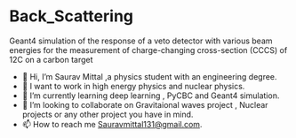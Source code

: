 # Back_Scattering
Geant4 simulation of the response of a veto detector with various beam energies for the measurement of 
charge-changing cross-section (CCCS) of 12C on a carbon target


- 👋 Hi, I’m Saurav Mittal ,a physics student with an engineering degree.
- 👀 I want to work in high energy physics and nuclear physics.
- 🌱 I’m currently learning deep learning , PyCBC and Geant4 simulation.
- 💞️ I’m looking to collaborate on Gravitaional waves project , Nuclear projects or any other project you have in mind.
- 📫 How to reach me Sauravmittal131@gmail.com.

<!---
Saurav131/Saurav131 is a ✨ special ✨ repository because its `README.md` (this file) appears on your GitHub profile.
You can click the Preview link to take a look at your changes.
--->
